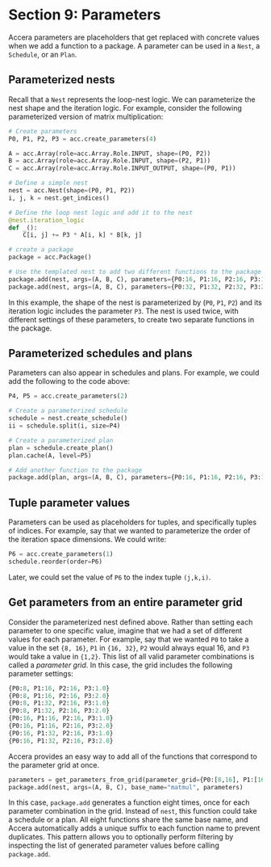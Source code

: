 [//]: # (Project: Accera)
[//]: # (Version: 1.2)

# Section 9: Parameters

Accera parameters are placeholders that get replaced with concrete values when we add a function to a package. A parameter can be used in a `Nest`, a `Schedule`, or an `Plan`.

## Parameterized nests
Recall that a `Nest` represents the loop-nest logic. We can parameterize the nest shape and the iteration logic. For example, consider the following parameterized version of matrix multiplication:

```python
# Create parameters
P0, P1, P2, P3 = acc.create_parameters(4)

A = acc.Array(role=acc.Array.Role.INPUT, shape=(P0, P2))
B = acc.Array(role=acc.Array.Role.INPUT, shape=(P2, P1))
C = acc.Array(role=acc.Array.Role.INPUT_OUTPUT, shape=(P0, P1))

# Define a simple nest
nest = acc.Nest(shape=(P0, P1, P2))
i, j, k = nest.get_indices()

# Define the loop nest logic and add it to the nest
@nest.iteration_logic
def _():
    C[i, j] += P3 * A[i, k] * B[k, j]

# create a package
package = acc.Package()

# Use the templated nest to add two different functions to the package
package.add(nest, args=(A, B, C), parameters={P0:16, P1:16, P2:16, P3:1.0}, base_name="matmul_16_16_16_1")
package.add(nest, args=(A, B, C), parameters={P0:32, P1:32, P2:32, P3:2.0}, base_name="matmul_32_32_32_2")
```
In this example, the shape of the nest is parameterized by (`P0`, `P1`, `P2`) and its iteration logic includes the parameter `P3`. The nest is used twice, with different settings of these parameters, to create two separate functions in the package.

## Parameterized schedules and plans
Parameters can also appear in schedules and plans. For example, we could add the following to the code above:
```python
P4, P5 = acc.create_parameters(2)

# Create a parameterized schedule
schedule = nest.create_schedule()
ii = schedule.split(i, size=P4)

# Create a parameterized plan
plan = schedule.create_plan()
plan.cache(A, level=P5)

# Add another function to the package
package.add(plan, args=(A, B, C), parameters={P0:16, P1:16, P2:16, P3:1.0, P4:4, P5:2}, base_name="alternative_matmul_16_16_16")
```

## Tuple parameter values
Parameters can be used as placeholders for tuples, and specifically tuples of indices. For example, say that we wanted to parameterize the order of the iteration space dimensions. We could write:
```python
P6 = acc.create_parameters(1)
schedule.reorder(order=P6)
```
Later, we could set the value of `P6` to the index tuple `(j,k,i)`.

## Get parameters from an entire parameter grid
Consider the parameterized nest defined above. Rather than setting each parameter to one specific value, imagine that we had a set of different values for each parameter. For example, say that we wanted `P0` to take a value in the set `{8, 16}`, `P1` in `{16, 32}`, `P2` would always equal 16, and `P3` would take a value in `{1,2}`. This list of all valid parameter combinations is called a *parameter grid*. In this case, the grid includes the following parameter settings:
```python
{P0:8, P1:16, P2:16, P3:1.0}
{P0:8, P1:16, P2:16, P3:2.0}
{P0:8, P1:32, P2:16, P3:1.0}
{P0:8, P1:32, P2:16, P3:2.0}
{P0:16, P1:16, P2:16, P3:1.0}
{P0:16, P1:16, P2:16, P3:2.0}
{P0:16, P1:32, P2:16, P3:1.0}
{P0:16, P1:32, P2:16, P3:2.0}
```

Accera provides an easy way to add all of the functions that correspond to the parameter grid at once.
```python
parameters = get_parameters_from_grid(parameter_grid={P0:[8,16], P1:[16,32], P2:[16], P3:[1.0,2.0]})
package.add(nest, args=(A, B, C), base_name="matmul", parameters)
```
In this case, `package.add` generates a function eight times, once for each parameter combination in the grid. Instead of `nest`, this function could take a schedule or a plan. All eight functions share the same base name, and Accera automatically adds a unique suffix to each function name to prevent duplicates.
This pattern allows you to optionally perform filtering by inspecting the list of generated parameter values before calling `package.add`.


<div style="page-break-after: always;"></div>
